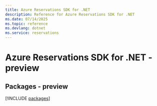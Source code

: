 ```yaml
---
title: Azure Reservations SDK for .NET
description: Reference for Azure Reservations SDK for .NET
ms.date: 07/14/2025
ms.topic: reference
ms.devlang: dotnet
ms.service: reservations
---
```

# Azure Reservations SDK for .NET - preview
## Packages - preview
[!INCLUDE [packages](reservations-index.md)]